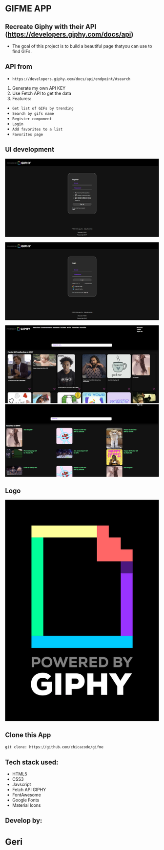 # GIFME APP

## Recreate Giphy with their API (https://developers.giphy.com/docs/api)

- The goal of this project is to build a beautiful page thatyou can use to find GIFs. 

## API from
- `https://developers.giphy.com/docs/api/endpoint/#search`

1. Generate my own API KEY
2. Use Fetch API to get the data
3. Features:

- `Get list of GIFs by trending`
- `Search by gifs name`
- `Register component`
- `Login`
- `Add favorites to a list`
- `Favorites page`

## UI development

![alt text](./assets/img/register.png "image")

![alt text](./assets/img/login.png "image")

![alt text](./assets/img/home.png "image")
![alt text](./assets/img/favorites.png "image")

## Logo

![alt text](./assets/img/Badge/Poweredby_640px_Badge.gif "logo")

## Clone this App

`git clone: https://github.com/chicacode/gifme`

## Tech stack used:

- HTML5
- CSS3
- Javscript
- Fetch API GIPHY
- FontAwesome
- Google Fonts
- Material Icons

## Develop by:

# Geri